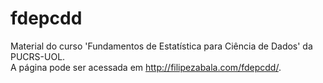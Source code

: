 # fdepcdd
Material do curso 'Fundamentos de Estatística para Ciência de Dados' da PUCRS-UOL.  
A página pode ser acessada em http://filipezabala.com/fdepcdd/.
